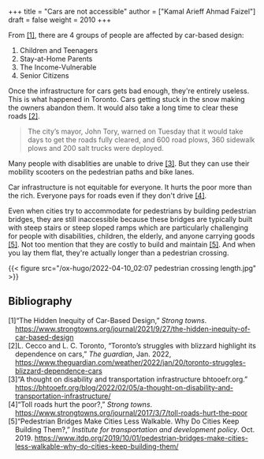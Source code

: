 +++
title = "Cars are not accessible"
author = ["Kamal Arieff Ahmad Faizel"]
draft = false
weight = 2010
+++

From <a href="#citeproc_bib_item_1">[1]</a>, there are 4 groups of people are affected by car-based design:

1.  Children and Teenagers
2.  Stay-at-Home Parents
3.  The Income-Vulnerable
4.  Senior Citizens

Once the infrastructure for cars gets bad enough, they're entirely useless. This is what happened in Toronto. Cars getting stuck in the snow making the owners abandon them. It would also take a long time to clear these roads <a href="#citeproc_bib_item_2">[2]</a>.

> The city’s mayor, John Tory, warned on Tuesday that it would take days to get the roads fully cleared, and 600 road plows, 360 sidewalk plows and 200 salt trucks were deployed.

Many people with disablities are unable to drive <a href="#citeproc_bib_item_3">[3]</a>. But they can use their mobility scooters on the pedestrian paths and bike lanes.

Car infrastructure is not equitable for everyone. It hurts the poor more than the rich. Everyone pays for roads even if they don't drive <a href="#citeproc_bib_item_4">[4]</a>.

Even when cities try to accommodate for pedestrians by building pedestrian bridges, they are still inaccessible because these bridges are typically built with steep stairs or steep sloped ramps which are particularly challenging for people with disabilities, children, the elderly, and anyone carrying goods <a href="#citeproc_bib_item_5">[5]</a>. Not too mention that they are costly to build and maintain <a href="#citeproc_bib_item_5">[5]</a>. And when you lay them flat, they're actually longer than a pedestrian crossing.

{{< figure src="/ox-hugo/2022-04-10_02:07 pedestrian crossing length.jpg" >}}

## Bibliography

<style>.csl-left-margin{float: left; padding-right: 0em;}
 .csl-right-inline{margin: 0 0 0 1em;}</style><div class="csl-bib-body">
  <div class="csl-entry"><a id="citeproc_bib_item_1"></a>
    <div class="csl-left-margin">[1]</div><div class="csl-right-inline">“The Hidden Inequity of Car-Based Design,” <i>Strong towns</i>. <a href="https://www.strongtowns.org/journal/2021/9/27/the-hidden-inequity-of-car-based-design">https://www.strongtowns.org/journal/2021/9/27/the-hidden-inequity-of-car-based-design</a></div>
  </div>
  <div class="csl-entry"><a id="citeproc_bib_item_2"></a>
    <div class="csl-left-margin">[2]</div><div class="csl-right-inline">L. Cecco and L. C. Toronto, “Toronto’s struggles with blizzard highlight its dependence on cars,” <i>The guardian</i>, Jan. 2022, <a href="https://www.theguardian.com/weather/2022/jan/20/toronto-struggles-blizzard-dependence-cars">https://www.theguardian.com/weather/2022/jan/20/toronto-struggles-blizzard-dependence-cars</a></div>
  </div>
  <div class="csl-entry"><a id="citeproc_bib_item_3"></a>
    <div class="csl-left-margin">[3]</div><div class="csl-right-inline">“A thought on disability and transportation infrastructure bhtooefr.org.” <a href="https://bhtooefr.org/blog/2022/02/05/a-thought-on-disability-and-transportation-infrastructure/">https://bhtooefr.org/blog/2022/02/05/a-thought-on-disability-and-transportation-infrastructure/</a></div>
  </div>
  <div class="csl-entry"><a id="citeproc_bib_item_4"></a>
    <div class="csl-left-margin">[4]</div><div class="csl-right-inline">“Toll roads hurt the poor?,” <i>Strong towns</i>. <a href="https://www.strongtowns.org/journal/2017/3/7/toll-roads-hurt-the-poor">https://www.strongtowns.org/journal/2017/3/7/toll-roads-hurt-the-poor</a></div>
  </div>
  <div class="csl-entry"><a id="citeproc_bib_item_5"></a>
    <div class="csl-left-margin">[5]</div><div class="csl-right-inline">“Pedestrian Bridges Make Cities Less Walkable. Why Do Cities Keep Building Them?,” <i>Institute for transportation and development policy</i>. Oct. 2019. <a href="https://www.itdp.org/2019/10/01/pedestrian-bridges-make-cities-less-walkable-why-do-cities-keep-building-them/">https://www.itdp.org/2019/10/01/pedestrian-bridges-make-cities-less-walkable-why-do-cities-keep-building-them/</a></div>
  </div>
</div>

